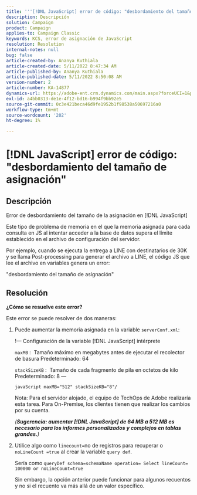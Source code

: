 ```yaml
---
title: '''[!DNL JavaScript] error de código: "desbordamiento del tamaño de asignación"'
description: Descripción
solution: Campaign
product: Campaign
applies-to: Campaign Classic
keywords: KCS, error de asignación de JavaScript
resolution: Resolution
internal-notes: null
bug: false
article-created-by: Ananya Kuthiala
article-created-date: 5/11/2022 8:47:34 AM
article-published-by: Ananya Kuthiala
article-published-date: 5/11/2022 8:50:08 AM
version-number: 2
article-number: KA-14877
dynamics-url: https://adobe-ent.crm.dynamics.com/main.aspx?forceUCI=1&pagetype=entityrecord&etn=knowledgearticle&id=e9cf37fa-06d1-ec11-a7b5-0022480a8e40
exl-id: a4bb0313-de1e-4f12-bd16-b994f9bb92e5
source-git-commit: 0c3e421beca46d9fe1952b1f98538a50697216a0
workflow-type: tm+mt
source-wordcount: '202'
ht-degree: 1%

---
```


# [!DNL JavaScript] error de código: &quot;desbordamiento del tamaño de asignación&quot;

## Descripción

Error de desbordamiento del tamaño de la asignación en [!DNL JavaScript]

Este tipo de problema de memoria en el que la memoria asignada para cada consulta en JS al intentar acceder a la base de datos supera el límite establecido en el archivo de configuración del servidor.

Por ejemplo, cuando se ejecuta la entrega a LINE con destinatarios de 30K y se llama Post-processing para generar el archivo a LINE, el código JS que lee el archivo en variables genera un error:

&quot;desbordamiento del tamaño de asignación&quot;

## Resolución

<b>¿Cómo se resuelve este error?</b>

Este error se puede resolver de dos maneras:

1. Puede aumentar la memoria asignada en la variable `serverConf.xml`:

   !— Configuración de la variable [!DNL JavaScript] intérprete

   `maxMB` :  Tamaño máximo en megabytes antes de ejecutar el recolector de basura Predeterminado: 64

   `stackSizeKB` :  Tamaño de cada fragmento de pila en octetos de kilo Predeterminado: 8 —

   `javaScript maxMB="512" stackSizeKB="8"/`

   Nota: Para el servidor alojado, el equipo de TechOps de Adobe realizaría esta tarea. Para On-Premise, los clientes tienen que realizar los cambios por su cuenta.

   *(<b>Sugerencia: </b><b>aumentar [!DNL JavaScript] de 64 MB a 512 MB es necesario para los informes personalizados y complejos en tablas grandes.</b>)*

2. Utilice algo como `linecount=`no de registros para recuperar o `noLineCount =true` al crear la variable `query def`.

   Sería como `queryDef schema=schemaName operation= Select lineCount= 100000 or noLineCount=true`

   Sin embargo, la opción anterior puede funcionar para algunos recuentos y no si el recuento va más allá de un valor específico.
